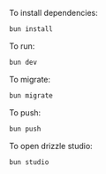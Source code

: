 To install dependencies:
```sh
bun install
```

To run:
```sh
bun dev
```
To migrate:
```sh
bun migrate
```
To push:
```sh
bun push
```
To open drizzle studio:
```sh
bun studio
```


